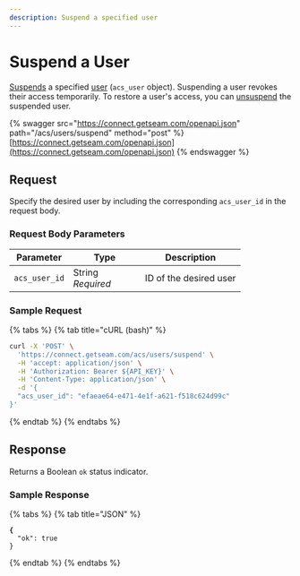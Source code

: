 ```yaml
---
description: Suspend a specified user
---
```


# Suspend a User

[Suspends](../../../products/access-systems/suspending-and-unsuspending-users.md) a specified [user](../../../products/access-systems/#what-is-a-user) (`acs_user` object). Suspending a user revokes their access temporarily. To restore a user's access, you can [unsuspend](unsuspend-a-user.md) the suspended user.

{% swagger src="https://connect.getseam.com/openapi.json" path="/acs/users/suspend" method="post" %}
[https://connect.getseam.com/openapi.json](https://connect.getseam.com/openapi.json)
{% endswagger %}

## Request

Specify the desired user by including the corresponding `acs_user_id` in the request body.

### Request Body Parameters

<table><thead><tr><th>Parameter</th><th width="112.33333333333331">Type</th><th>Description</th></tr></thead><tbody><tr><td><code>acs_user_id</code></td><td>String<br><em>Required</em></td><td>ID of the desired user</td></tr></tbody></table>

### Sample Request

{% tabs %}
{% tab title="cURL (bash)" %}
```bash
curl -X 'POST' \
  'https://connect.getseam.com/acs/users/suspend' \
  -H 'accept: application/json' \
  -H 'Authorization: Bearer ${API_KEY}' \
  -H 'Content-Type: application/json' \
  -d '{
  "acs_user_id": "efaeae64-e471-4e1f-a621-f518c624d99c"
}'
```
{% endtab %}
{% endtabs %}

## Response

Returns a Boolean `ok` status indicator.

### Sample Response

{% tabs %}
{% tab title="JSON" %}
<pre class="language-json"><code class="lang-json"><strong>{
</strong>  "ok": true
}
</code></pre>
{% endtab %}
{% endtabs %}
